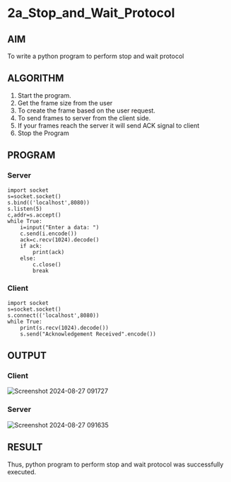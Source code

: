# 2a_Stop_and_Wait_Protocol
## AIM 
To write a python program to perform stop and wait protocol
## ALGORITHM
1. Start the program.
2. Get the frame size from the user
3. To create the frame based on the user request.
4. To send frames to server from the client side.
5. If your frames reach the server it will send ACK signal to client
6. Stop the Program
## PROGRAM
### Server
```
import socket
s=socket.socket()
s.bind(('localhost',8080))
s.listen(5)
c,addr=s.accept()
while True:
    i=input("Enter a data: ")
    c.send(i.encode())
    ack=c.recv(1024).decode()
    if ack:
        print(ack)
    else:
        c.close()
        break
```
### Client
```
import socket
s=socket.socket()
s.connect(('localhost',8080))
while True:
    print(s.recv(1024).decode())
    s.send("Acknowledgement Received".encode())
```
## OUTPUT
### Client
![Screenshot 2024-08-27 091727](https://github.com/user-attachments/assets/8b32666f-bc98-4976-9dbf-decbe3bb872f)
### Server
![Screenshot 2024-08-27 091635](https://github.com/user-attachments/assets/8d452647-c502-4e0a-b7a9-30db29727b58)


## RESULT
Thus, python program to perform stop and wait protocol was successfully executed.
